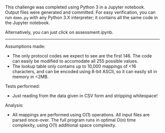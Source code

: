 This challenge was completed using Python 3 in a Jupyter notebook. Output files were generated and committed. For easy verification, you can run `demo.py` with any Python 3.X interpreter; it contains all the same code in the Jupyter notebook.

Alternatively, you can just click on assessment.ipynb.

----


Assumptions made:
* The only protocol codes we expect to see are the first 146. The code can easily be modified to accomodate all 255 possible values.
* The lookup table only contains up to 10,000 mappings of <16 characters, and can be encoded using 8-bit ASCII, so it can easily sit in memory in <2MB.
  

Tests performed:
* Just reading from the data given in CSV form and stripping whitespace!

Analysis:
* All mappings are performed using O(1) operations. All input files are parsed once-over. The full program runs in optimal O(n) time complexity, using O(1) additional space complexity.
